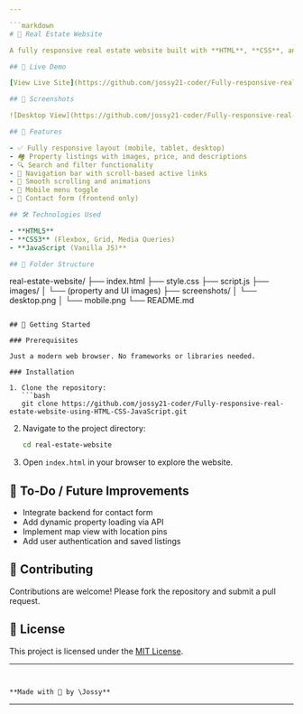 ```yaml
---

```markdown
# 🏡 Real Estate Website

A fully responsive real estate website built with **HTML**, **CSS**, and **JavaScript**. The website is designed to showcase properties, provide an intuitive user experience, and adapt seamlessly across all devices.

## 🔗 Live Demo

[View Live Site](https://github.com/jossy21-coder/Fully-responsive-real-estate-website-using-HTML-CSS-JavaScript.git)

## 📸 Screenshots

![Desktop View](https://github.com/jossy21-coder/Fully-responsive-real-estate-website-using-HTML-CSS-JavaScript/blob/main/Capture1.JPG)

## 📁 Features

- ✅ Fully responsive layout (mobile, tablet, desktop)
- 🏘 Property listings with images, price, and descriptions
- 🔍 Search and filter functionality
- 🧭 Navigation bar with scroll-based active links
- 📜 Smooth scrolling and animations
- 📱 Mobile menu toggle
- 📩 Contact form (frontend only)

## 🛠️ Technologies Used

- **HTML5**
- **CSS3** (Flexbox, Grid, Media Queries)
- **JavaScript (Vanilla JS)**

## 📂 Folder Structure

```

real-estate-website/
├── index.html
├── style.css
├── script.js
├── images/
│   └── (property and UI images)
├── screenshots/
│   └── desktop.png
│   └── mobile.png
└── README.md

````

## 🚀 Getting Started

### Prerequisites

Just a modern web browser. No frameworks or libraries needed.

### Installation

1. Clone the repository:
   ```bash
   git clone https://github.com/jossy21-coder/Fully-responsive-real-estate-website-using-HTML-CSS-JavaScript.git
````

2. Navigate to the project directory:

   ```bash
   cd real-estate-website
   ```

3. Open `index.html` in your browser to explore the website.

## 📌 To-Do / Future Improvements

* Integrate backend for contact form
* Add dynamic property loading via API
* Implement map view with location pins
* Add user authentication and saved listings

## 🙌 Contributing

Contributions are welcome! Please fork the repository and submit a pull request.

## 📃 License

This project is licensed under the [MIT License](LICENSE).

---
```


**Made with 💙 by \Jossy**

```

---

```
